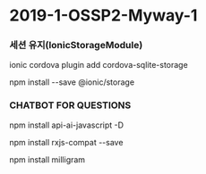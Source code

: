 ﻿2019-1-OSSP2-Myway-1
====================
### 세션 유지(IonicStorageModule)

ionic cordova plugin add cordova-sqlite-storage

npm install --save @ionic/storage

### CHATBOT FOR QUESTIONS

npm install api-ai-javascript -D

npm install rxjs-compat --save

npm install milligram

